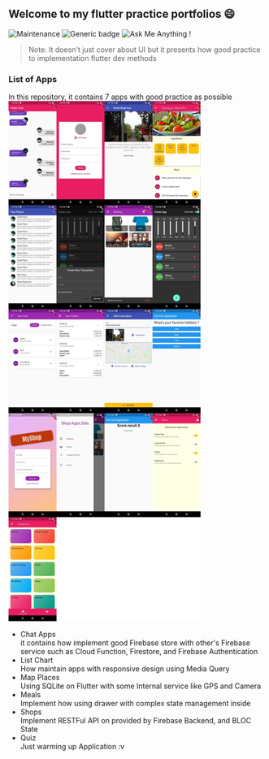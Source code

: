 ## Welcome to my flutter practice portfolios 😄

![Maintenance](https://img.shields.io/badge/Maintained%3F-no-red.svg) ![Generic badge](https://img.shields.io/badge/Build-Flutter-blue.svg) ![Ask Me Anything !](https://img.shields.io/badge/Ask%20me-anything-1abc9c.svg)

> Note: It doesn't just cover about UI but it presents how good practice to implementation flutter dev methods

### List of Apps
In this repository, it contains 7 apps with good practice as possible 
![Preview Mixed Apps!](/preview.jpg "Preview from Apps")

- Chat Apps<br/>it contains how implement good Firebase store with other's Firebase service such as Cloud Function, Firestore, and Firebase Authentication
- List Chart<br/>How maintain apps with responsive design using Media Query
- Map Places<br/>Using SQLite on Flutter with some Internal service like GPS and Camera 
- Meals<br/>Implement how using drawer with complex state management inside
- Shops<br/>Implement RESTFul API on provided by Firebase Backend, and BLOC State
- Quiz<br/>Just warming up Application :v
